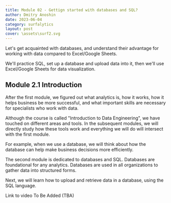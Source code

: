 ```yaml
---
title: Module 02 - Gettign started with databases and SQL?
author: Dmitry Anoshin 
date: 2023-06-04
category: surfalytics
layout: post
cover: \assets\surf2.svg
---
```


Let's get acquainted with databases, and understand their advantage for working with data compared to Excel/Google Sheets.

We'll practice SQL, set up a database and upload data into it, then we'll use Excel/Google Sheets for data visualization.

Module 2.1 Introduction
-------------

After the first module, we figured out what analytics is, how it works, how it helps business be more successful, and what important skills are necessary for specialists who work with data.

Although the course is called "Introduction to Data Engineering", we have touched on different areas and tools. In the subsequent modules, we will directly study how these tools work and everything we will do will intersect with the first module.

For example, when we use a database, we will think about how the database can help make business decisions more efficiently.

The second module is dedicated to databases and SQL. Databases are foundational for any analytics. Databases are used in all organizations to gather data into structured forms.

Next, we will learn how to upload and retrieve data in a database, using the SQL language.

Link to video To Be Added (TBA)